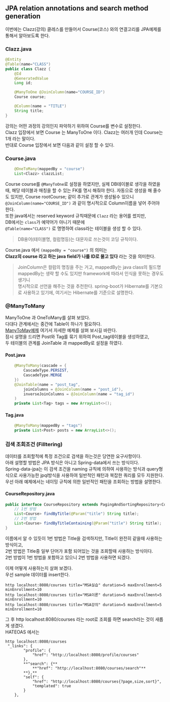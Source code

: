 JPA relation annotations and search method generation
------

이번에는 Clazz(강의) 클레스를 만들어서 Course(코스) 와의 연결고리를 JPA예제를 통해서 알아보도록 한다.  
### Clazz.java
```java
@Entity
@Table(name="CLASS")
public class Clazz {
    @Id
    @GeneratedValue
    Long id;

    @ManyToOne @JoinColumn(name="COURSE_ID")
    Course course;

    @Column(name = "TITLE")
    String title;
}
```
강의는 어떤 과정의 강의인지 파악하기 위하여 Course를 변수로 설정한다.  
Clazz 입장에서 보면 Course 는 ManyToOne 이다. Clazz는 여러개 인데 Course는 1개 라는 말이다.  
반대로 Course 입장에서 보면 다음과 같이 설정 할 수 있다.
### Course.java
```java
    @OneToMany(mappedBy = "course")
    List<Clazz> clazzList;
```

Course course를 `@ManyToOne`로 설정을 하였지만, 실제 DB테이블로 생각을 하였을때, 해당 테이블과 매칭을 할 수 있는 
FK를 명시 해줘야 한다.  자동으로 생성을 해 줄수도 있지만, Course rootCourse; 같이 추가로 관계가 생성될수 있으니  
`@JoinColumn(name="COURSE_ID")` 과 같이 명시적으로 Column이름을 넣어 주어야 한다.  
또한 java에서는 reserved keyword 규칙때문에 `Clazz` 라는 용어를 썼지만,  
DB에서는 `class`가 예약어가 아니기 때문에  
`@Table(name="CLASS")` 로 명명하여 class라는 테이블을 생성 할 수 있다.  
> DB용어(테이블명, 컬럼명등)는 대문자로 쓰는것이 코딩 규칙이다. 


Course.java 에서 `(mappedBy = "course")` 의 의미는  
**Clazz의 course 라고 하는 java field가 나를 ID로 물고 있다** 라는 것을 의미한다. 

> JoinColumn은 컬럼의 명칭을 주는 거고, mappedBy는 java class의 필드명
> mappedBy는 생략 할 수도 있지만 framework에 따라서 인식을 못하는 경우도 생기니  
> 명시적으로 선언을 해주는 것을 추천한다.
> spring-boot가 Hibernate를 기본으로 사용하고 있기에, 여기서는 Hibernate를 기준으로 설명한다.

### @ManyToMany
ManyToOne 과 OneToMany를 살펴 보았다.  
다대다 관계에서는 중간에 Table이 하나가 필요하다.  
[ManyToMay예제](https://vladmihalcea.com/the-best-way-to-use-the-manytomany-annotation-with-jpa-and-hibernate/) 여기서 자세한 예제를 살펴 보시길 바란다.  
잠시 설명을 드리면 Post와 Tag를 묶기 위하여 Post_tag테이블을 생성하였고,  
두 테이블의 관계를 JoinTable 과 mappedBy로 설정을 하였다. 
#### Post.java
```java
    @ManyToMany(cascade = { 
        CascadeType.PERSIST, 
        CascadeType.MERGE
    })
    @JoinTable(name = "post_tag",
        joinColumns = @JoinColumn(name = "post_id"),
        inverseJoinColumns = @JoinColumn(name = "tag_id")
    )
    private List<Tag> tags = new ArrayList<>();
```
#### Tag.java
```java
    @ManyToMany(mappedBy = "tags")
    private List<Post> posts = new ArrayList<>();
```

### 검색 조회조건 (Filltering)
데이터를 조회할적에 특정 조건으로 검색을 하는것은 당연한 요구사항이다.  
아래 설명할 방법은 JPA 방식은 아니고 Spring-data에서 쓰는 방식이다.  
Spring-data-jpa는 이 검색 조건을 naming 규칙에 의하여 사용하는 방식과 query형식으로 사용가능한 jpql방식을 사용하여 
일반적인 패턴과 복잡한 쿼리를 모두 지원한다.  
우선 아래 예제에서는 네이밍 규칙에 의한 일반적인 패턴을 조회하는 방법을 설명한다. 

#### CourseRepository.java
```java
public interface CourseRepository extends PagingAndSortingRepository<Course, Long> {
    // 1번 방법
    List<Course> findByTitle(@Param("title") String title);
    // 2번 방법
    List<Course> findByTitleContaining(@Param("title") String title);
}
```
이름에서 알 수 있듯이 1번 방법은 Title을 검색하지만, Title이 완전히 같을때 사용하는 방식이고,  
2번 방법은 Title중 일부 단어가 포함 되어있는 것을 조회할때 사용하는 방식이다.  
2번 방법이 1번 방법을 포함하고 있으니 2번 방법을 사용하면 되겠다.  

이제 어떻게 사용하는지 살펴 보겠다.  
우선 sample 데이터를 insert한다.
```
http localhost:8080/courses title="MSA실습" duration=5 maxEnrollment=5 minEnrollment=10
http localhost:8080/courses title="MSA이론" duration=5 maxEnrollment=5 minEnrollment=10
http localhost:8080/courses title="MSA강의" duration=5 maxEnrollment=5 minEnrollment=10
```
그 후 http localhost:8080/courses 라는 root로 조회를 하면 search라는 것이 새롭게 생겼다.  
HATEOAS 에서는 
```
http localhost:8080/courses
 "_links": {
        "profile": {
            "href": "http://localhost:8080/profile/courses"
        },
        **"search": {**
            **"href": "http://localhost:8080/courses/search"**
        **},**
        "self": {
            "href": "http://localhost:8080/courses{?page,size,sort}",
            "templated": true
        }
    },
```